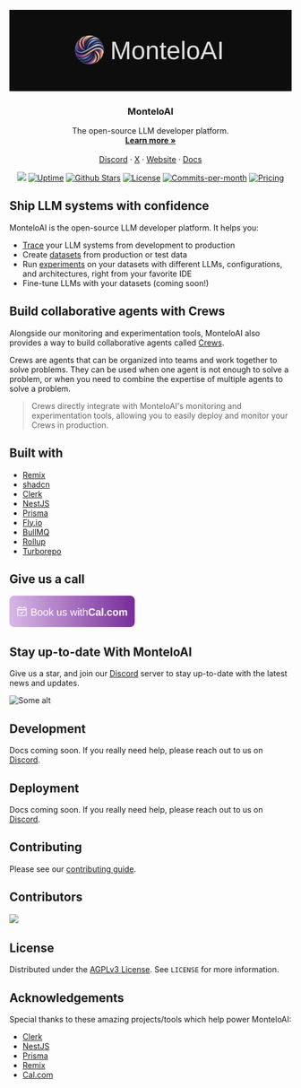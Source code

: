 <!-- PROJECT LOGO -->
<p align="center">
  <a href="https://github.com/montelo-ai/montelo">
   <img src="./assets/DarkModeLogo.svg" alt="Logo">
  </a>

<h3 align="center">MonteloAI</h3>

  <p align="center">
    The open-source LLM developer platform.
    <br />
    <a href="https://montelo.ai"><strong>Learn more »</strong></a>
    <br />
    <br />
    <a href="https://discord.gg/ZCNhEp68GN">Discord</a>
    ·
    <a href="https://twitter.com/monteloai">X</a>
    ·
    <a href="https://montelo.ai">Website</a>
    ·
    <a href="https://docs.montelo.ai">Docs</a>
  </p>
</p>

<p align="center">
   <a href="https://www.npmjs.com/package/montelo"><img src="https://img.shields.io/npm/v/montelo.svg?style=flat" /></a>
   <a href="https://status.montelo.ai"><img height="20px" src="https://betteruptime.com/status-badges/v1/monitor/a9kf.svg" alt="Uptime"></a>
   <a href="https://github.com/montelo-org/montelo/stargazers"><img src="https://img.shields.io/github/stars/montelo-org/montelo" alt="Github Stars"></a>
   <a href="https://github.com/calcom/cal.com/blob/main/LICENSE"><img src="https://img.shields.io/badge/license-AGPLv3-purple" alt="License"></a>
   <a href="https://github.com/montelo-org/montelo/pulse"><img src="https://img.shields.io/github/commit-activity/m/montelo-org/montelo" alt="Commits-per-month"></a>
   <a href="https://montelo.ai/pricing"><img src="https://img.shields.io/badge/Pricing-Free-brightgreen" alt="Pricing"></a>
</p>

## Ship LLM systems with confidence

MonteloAI is the open-source LLM developer platform. It helps you:

- [Trace](https://docs.montelo.ai/traces/traces) your LLM systems from development to production
- Create [datasets](https://docs.montelo.ai/datasets/datasets) from production or test data
- Run [experiments](https://docs.montelo.ai/experiments/experiments) on your datasets with different LLMs, configurations, and architectures, right from your favorite IDE
- Fine-tune LLMs with your datasets (coming soon!)

## Build collaborative agents with Crews

Alongside our monitoring and experimentation tools, MonteloAI also provides a way to build collaborative agents called [Crews](https://docs.montelo.ai/crews/introduction). 

Crews are agents that can be organized into teams and work together to solve problems. 
They can be used when one agent is not enough to solve a problem, or when you need to combine the expertise of multiple agents to solve a problem.

> Crews directly integrate with MonteloAI's monitoring and experimentation tools, allowing you to easily deploy and monitor your Crews in production.

## Built with

- [Remix](https://remix.run/)
- [shadcn](https://ui.shadcn.com/)
- [Clerk](https://clerk.com/)
- [NestJS](https://nestjs.com/)
- [Prisma](https://www.prisma.io/)
- [Fly.io](https://fly.io/)
- [BullMQ](https://bullmq.io/)
- [Rollup](https://rollupjs.org/)
- [Turborepo](https://turbo.build/repo)

## Give us a call

<a href="https://cal.com/monteloai/demo"><img src="./assets/BookWithCal.svg" alt="Book us with Cal.com" style="width: 224px;"></a>

## Stay up-to-date With MonteloAI

Give us a star, and join our [Discord](https://discord.gg/ZCNhEp68GN) server to stay up-to-date with the latest news and updates.

<img src="./assets/StarRepo.gif" alt="Some alt" > 

## Development

Docs coming soon. If you really need help, please reach out to us on [Discord](https://discord.gg/ZCNhEp68GN).

## Deployment

Docs coming soon. If you really need help, please reach out to us on [Discord](https://discord.gg/ZCNhEp68GN).

## Contributing

Please see our [contributing guide](/CONTRIBUTING.md).

## Contributors

<a href="https://github.com/montelo-org/montelo/graphs/contributors">
  <img src="https://contrib.rocks/image?repo=montelo-org/montelo" />
</a>

## License

Distributed under the [AGPLv3 License](https://github.com/montelo-org/montelo/blob/main/LICENSE). See `LICENSE` for more information.

## Acknowledgements

Special thanks to these amazing projects/tools which help power MonteloAI:

- [Clerk](https://clerk.com/)
- [NestJS](https://nestjs.com/)
- [Prisma](https://prisma.io/)
- [Remix](https://remix.run/)
- [Cal.com](https://cal.com)
